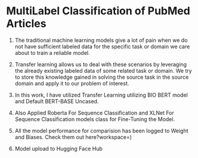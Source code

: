 # MultiLabel Classification of PubMed Articles 
 
1. The traditional machine learning models give a lot of pain when we do not have sufficient labeled data for the specific task or domain we care about to train a reliable model.

2. Transfer learning allows us to deal with these scenarios by leveraging the already existing labeled data of some related task or domain. We try to store this knowledge gained in solving the source task in the source domain and apply it to our problem of interest.

3. In this work, I have utilized Transfer Learning utilizing BIO BERT model and Default BERT-BASE Uncased.

4. Also Applied Roberta For Sequence Classification and XLNet For Sequence Classification models class for Fine-Tuning the Model.

5. All the model performance for comparision has been logged to Weight and Biases. Check them out here?workspace=)

6. Model upload to Hugging Face Hub


